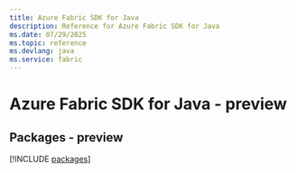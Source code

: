 ```yaml
---
title: Azure Fabric SDK for Java
description: Reference for Azure Fabric SDK for Java
ms.date: 07/29/2025
ms.topic: reference
ms.devlang: java
ms.service: fabric
---
```

# Azure Fabric SDK for Java - preview
## Packages - preview
[!INCLUDE [packages](fabric-index.md)]